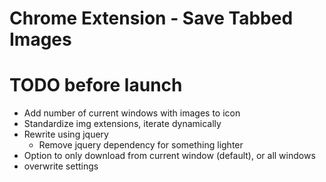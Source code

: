 # Chrome Extension - Save Tabbed Images

# TODO before launch

* Add number of current windows with images to icon
* Standardize img extensions, iterate dynamically
* Rewrite using jquery
	* Remove jquery dependency for something lighter
* Option to only download from current window (default), or all windows
* overwrite settings
